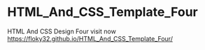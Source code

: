 # HTML_And_CSS_Template_Four
HTML And CSS Design Four
visit now 
https://floky32.github.io/HTML_And_CSS_Template_Four/
